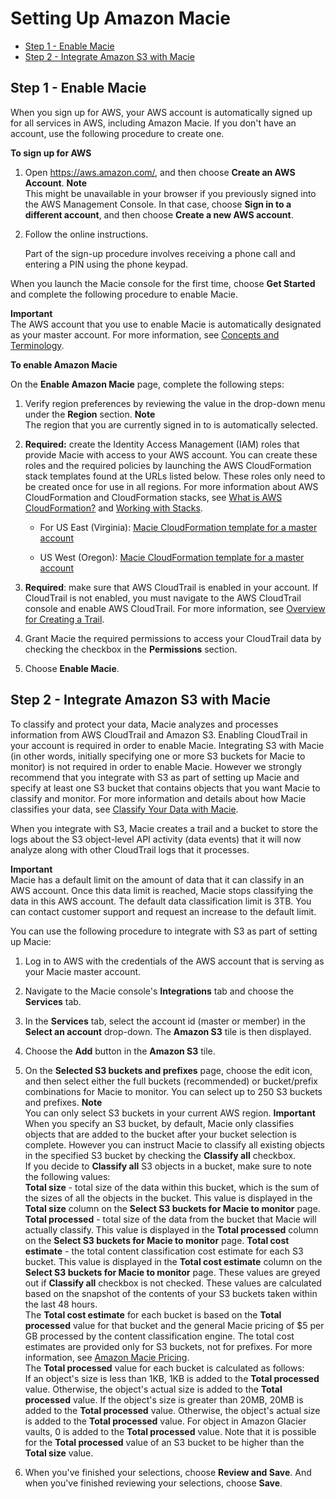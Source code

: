 # Setting Up Amazon Macie<a name="macie-setting-up"></a>


+ [Step 1 \- Enable Macie](#macie-setting-up-enable)
+ [Step 2 \- Integrate Amazon S3 with Macie](#macie-integrates3)

## Step 1 \- Enable Macie<a name="macie-setting-up-enable"></a>

When you sign up for AWS, your AWS account is automatically signed up for all services in AWS, including Amazon Macie\. If you don't have an account, use the following procedure to create one\. 

**To sign up for AWS**

1. Open [https://aws\.amazon\.com/](https://aws.amazon.com/), and then choose **Create an AWS Account**\.
**Note**  
This might be unavailable in your browser if you previously signed into the AWS Management Console\. In that case, choose **Sign in to a different account**, and then choose **Create a new AWS account**\.

1. Follow the online instructions\.

   Part of the sign\-up procedure involves receiving a phone call and entering a PIN using the phone keypad\.

When you launch the Macie console for the first time, choose **Get Started** and complete the following procedure to enable Macie\. 

**Important**  
The AWS account that you use to enable Macie is automatically designated as your master account\. For more information, see [Concepts and Terminology](macie-concepts.md)\.

**To enable Amazon Macie**

On the **Enable Amazon Macie** page, complete the following steps:

1. Verify region preferences by reviewing the value in the drop\-down menu under the **Region** section\.
**Note**  
The region that you are currently signed in to is automatically selected\.

1. **Required:** create the Identity Access Management \(IAM\) roles that provide Macie with access to your AWS account\. You can create these roles and the required policies by launching the AWS CloudFormation stack templates found at the URLs listed below\. These roles only need to be created once for use in all regions\. For more information about AWS CloudFormation and CloudFormation stacks, see [What is AWS CloudFormation?](http://docs.aws.amazon.com/AWSCloudFormation/latest/UserGuide/Welcome.html) and [Working with Stacks](http://docs.aws.amazon.com/AWSCloudFormation/latest/UserGuide/stacks.html)\. 

   + For US East \(Virginia\): [Macie CloudFormation template for a master account](https://console.aws.amazon.com/cloudformation/home?region=us-east-1#/stacks/new?stackName=MacieServiceRolesMaster&templateURL=https://s3.amazonaws.com/us-east-1.macie-redirection/cfntemplates/MacieServiceRolesMaster.template) 

   + US West \(Oregon\): [Macie CloudFormation template for a master account](https://console.aws.amazon.com/cloudformation/home?region=us-west-2#/stacks/new?stackName=MacieServiceRolesMaster&templateURL=https://s3-us-west-2.amazonaws.com/us-west-2.macie-redirection/cfntemplates/MacieServiceRolesMaster.template)

1. **Required**: make sure that AWS CloudTrail is enabled in your account\. If CloudTrail is not enabled, you must navigate to the AWS CloudTrail console and enable AWS CloudTrail\. For more information, see [Overview for Creating a Trail](http://docs.aws.amazon.com/awscloudtrail/latest/userguide/cloudtrail-create-and-update-a-trail.html)\.

1. Grant Macie the required permissions to access your CloudTrail data by checking the checkbox in the **Permissions** section\.

1. Choose **Enable Macie**\.

## Step 2 \- Integrate Amazon S3 with Macie<a name="macie-integrates3"></a>

To classify and protect your data, Macie analyzes and processes information from AWS CloudTrail and Amazon S3\. Enabling CloudTrail in your account is required in order to enable Macie\. Integrating S3 with Macie \(in other words, initially specifying one or more S3 buckets for Macie to monitor\) is not required in order to enable Macie\. However we strongly recommend that you integrate with S3 as part of setting up Macie and specify at least one S3 bucket that contains objects that you want Macie to classify and monitor\. For more information and details about how Macie classifies your data, see [Classify Your Data with Macie](macie-classify-data.md)\.

When you integrate with S3, Macie creates a trail and a bucket to store the logs about the S3 object\-level API activity \(data events\) that it will now analyze along with other CloudTrail logs that it processes\. 

**Important**  
Macie has a default limit on the amount of data that it can classify in an AWS account\. Once this data limit is reached, Macie stops classifying the data in this AWS account\. The default data classification limit is 3TB\. You can contact customer support and request an increase to the default limit\. 

You can use the following procedure to integrate with S3 as part of setting up Macie:

1. Log in to AWS with the credentials of the AWS account that is serving as your Macie master account\.

1. Navigate to the Macie console's **Integrations** tab and choose the **Services** tab\. 

1. In the **Services** tab, select the account id \(master or member\) in the **Select an account** drop\-down\. The **Amazon S3** tile is then displayed\.

1. Choose the **Add** button in the **Amazon S3** tile\.

1. On the **Selected S3 buckets and prefixes** page, choose the edit icon, and then select either the full buckets \(recommended\) or bucket/prefix combinations for Macie to monitor\. You can select up to 250 S3 buckets and prefixes\. 
**Note**  
You can only select S3 buckets in your current AWS region\.
**Important**  
When you specify an S3 bucket, by default, Macie only classifies objects that are added to the bucket after your bucket selection is complete\. However you can instruct Macie to classify all existing objects in the specified S3 bucket by checking the **Classify all** checkbox\.   
If you decide to **Classify all** S3 objects in a bucket, make sure to note the following values:  
**Total size** \- total size of the data within this bucket, which is the sum of the sizes of all the objects in the bucket\. This value is displayed in the **Total size** column on the **Select S3 buckets for Macie to monitor** page\. 
**Total processed** \- total size of the data from the bucket that Macie will actually classify\. This value is displayed in the **Total processed** column on the **Select S3 buckets for Macie to monitor** page\. 
**Total cost estimate** \- the total content classification cost estimate for each S3 bucket\. This value is displayed in the **Total cost estimate** column on the **Select S3 buckets for Macie to monitor** page\. 
These values are greyed out if **Classify all** checkbox is not checked\. These values are calculated based on the snapshot of the contents of your S3 buckets taken within the last 48 hours\.  
The **Total cost estimate** for each bucket is based on the **Total processed** value for that bucket and the general Macie pricing of $5 per GB processed by the content classification engine\. The total cost estimates are provided only for S3 buckets, not for prefixes\. For more information, see [Amazon Macie Pricing](https://aws.amazon.com/macie/pricing/)\.   
The **Total processed** value for each bucket is calculated as follows:  
If an object's size is less than 1KB, 1KB is added to the **Total processed** value\. Otherwise, the object's actual size is added to the **Total processed** value\.
If the object's size is greater than 20MB, 20MB is added to the **Total processed** value\. Otherwise, the object's actual size is added to the **Total processed** value\.
For object in Amazon Glacier vaults, 0 is added to the **Total processed** value\.
Note that it is possible for the **Total processed** value of an S3 bucket to be higher than the **Total size** value\.

1. When you've finished your selections, choose **Review and Save**\. And when you've finished reviewing your selections, choose **Save**\.